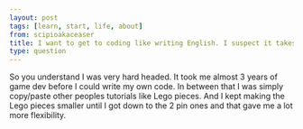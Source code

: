 ```yaml
---
layout: post
tags: [learn, start, life, about]
from: scipioakaceaser
title: I want to get to coding like writing English. I suspect it takes roughly 40 hours of writing not counting reading other code.
type: question
---
```

So you understand I was very hard headed. It took me almost 3 years of game dev before I could write my own code. In between that I was simply copy/paste other peoples tutorials like Lego pieces. And I kept making the Lego pieces smaller until I got down to the 2 pin ones and that gave me a lot more flexibility.
